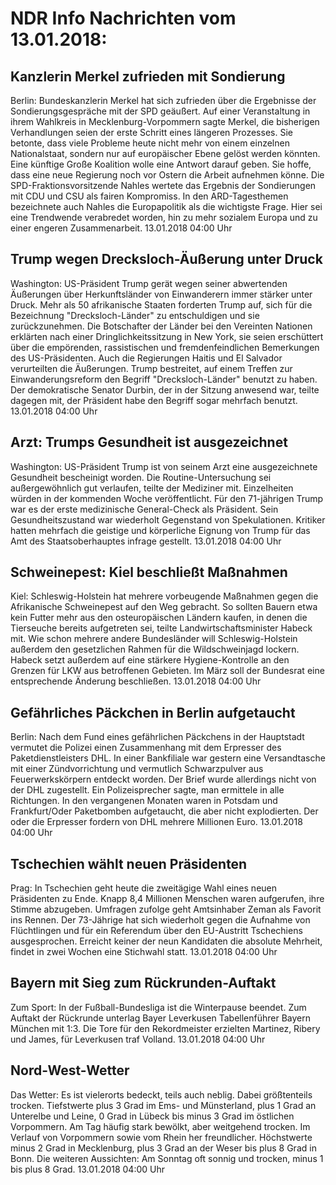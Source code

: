 # NDR Info Nachrichten vom 13.01.2018:


## Kanzlerin Merkel zufrieden mit Sondierung
Berlin: Bundeskanzlerin Merkel hat sich zufrieden über die Ergebnisse der Sondierungsgespräche mit der SPD geäußert. Auf einer Veranstaltung in ihrem Wahlkreis in Mecklenburg-Vorpommern sagte Merkel, die bisherigen Verhandlungen seien der erste Schritt eines längeren Prozesses. Sie betonte, dass viele Probleme heute nicht mehr von einem einzelnen Nationalstaat, sondern nur auf europäischer Ebene gelöst werden könnten. Eine künftige Große Koalition wolle eine Antwort darauf geben. Sie hoffe, dass eine neue Regierung noch vor Ostern die Arbeit aufnehmen könne. Die SPD-Fraktionsvorsitzende Nahles wertete das Ergebnis der Sondierungen mit CDU und CSU als fairen Kompromiss. In den ARD-Tagesthemen bezeichnete auch Nahles die Europapolitik als die wichtigste Frage. Hier sei eine Trendwende verabredet worden, hin zu mehr sozialem Europa und zu einer engeren Zusammenarbeit. 13.01.2018 04:00 Uhr 

## Trump wegen Drecksloch-Äußerung unter Druck
Washington: US-Präsident Trump gerät wegen seiner abwertenden Äußerungen über Herkunftsländer von Einwanderern immer stärker unter Druck. Mehr als 50 afrikanische Staaten forderten Trump auf, sich für die Bezeichnung "Drecksloch-Länder" zu entschuldigen und sie zurückzunehmen. Die Botschafter der Länder bei den Vereinten Nationen erklärten nach einer Dringlichkeitssitzung in New York, sie seien erschüttert über die empörenden, rassistischen und fremdenfeindlichen Bemerkungen des US-Präsidenten. Auch die Regierungen Haitis und El Salvador verurteilten die Äußerungen. Trump bestreitet, auf einem Treffen zur Einwanderungsreform den Begriff "Drecksloch-Länder" benutzt zu haben. Der demokratische Senator Durbin, der in der Sitzung anwesend war, teilte dagegen mit, der Präsident habe den Begriff sogar mehrfach benutzt. 13.01.2018 04:00 Uhr 

## Arzt: Trumps Gesundheit ist ausgezeichnet
Washington: US-Präsident Trump ist von seinem Arzt eine ausgezeichnete Gesundheit bescheinigt worden. Die Routine-Untersuchung sei außergewöhnlich gut verlaufen, teilte der Mediziner mit. Einzelheiten würden in der kommenden Woche veröffentlicht. Für den 71-jährigen Trump war es der erste medizinische General-Check als Präsident. Sein Gesundheitszustand war wiederholt Gegenstand von Spekulationen. Kritiker hatten mehrfach die geistige und körperliche Eignung von Trump für das Amt des Staatsoberhauptes infrage gestellt. 13.01.2018 04:00 Uhr 

## Schweinepest: Kiel beschließt Maßnahmen
Kiel: Schleswig-Holstein hat mehrere vorbeugende Maßnahmen gegen die Afrikanische Schweinepest auf den Weg gebracht. So sollten Bauern etwa kein Futter mehr aus den osteuropäischen Ländern kaufen, in denen die Tierseuche bereits aufgetreten sei, teilte Landwirtschaftsminister Habeck mit. Wie schon mehrere andere Bundesländer will Schleswig-Holstein außerdem den gesetzlichen Rahmen für die Wildschweinjagd lockern. Habeck setzt außerdem auf eine stärkere Hygiene-Kontrolle an den Grenzen für LKW aus betroffenen Gebieten. Im März soll der Bundesrat eine entsprechende Änderung beschließen. 13.01.2018 04:00 Uhr 

## Gefährliches Päckchen in Berlin aufgetaucht
Berlin: Nach dem Fund eines gefährlichen Päckchens in der Hauptstadt vermutet die Polizei einen Zusammenhang mit dem Erpresser des Paketdienstleisters DHL. In einer Bankfiliale war gestern eine Versandtasche mit einer Zündvorrichtung und vermutlich Schwarzpulver aus Feuerwerkskörpern entdeckt worden. Der Brief wurde allerdings nicht von der DHL zugestellt. Ein Polizeisprecher sagte, man ermittele in alle Richtungen. In den vergangenen Monaten waren in Potsdam und Frankfurt/Oder Paketbomben aufgetaucht, die aber nicht explodierten. Der oder die Erpresser fordern von DHL mehrere Millionen Euro. 13.01.2018 04:00 Uhr 

## Tschechien wählt neuen Präsidenten
Prag: In Tschechien geht heute die zweitägige Wahl eines neuen Präsidenten zu Ende. Knapp 8,4 Millionen Menschen waren aufgerufen, ihre Stimme abzugeben. Umfragen zufolge geht Amtsinhaber Zeman als Favorit ins Rennen. Der 73-Jährige hat sich wiederholt gegen die Aufnahme von Flüchtlingen und für ein Referendum über den EU-Austritt Tschechiens ausgesprochen. Erreicht keiner der neun Kandidaten die absolute Mehrheit, findet in zwei Wochen eine Stichwahl statt. 13.01.2018 04:00 Uhr 

## Bayern mit Sieg zum Rückrunden-Auftakt
Zum Sport: In der Fußball-Bundesliga ist die Winterpause beendet. Zum Auftakt der Rückrunde unterlag Bayer Leverkusen Tabellenführer Bayern München mit 1:3. Die Tore für den Rekordmeister erzielten Martinez, Ribery und James, für Leverkusen traf Volland. 13.01.2018 04:00 Uhr 

## Nord-West-Wetter
Das Wetter: Es ist vielerorts bedeckt, teils auch neblig. Dabei größtenteils trocken. Tiefstwerte plus 3 Grad im Ems- und Münsterland, plus 1 Grad an Unterelbe und Leine, 0 Grad in Lübeck bis minus 3 Grad im östlichen Vorpommern. Am Tag häufig stark bewölkt, aber weitgehend trocken. Im Verlauf von Vorpommern sowie vom Rhein her freundlicher. Höchstwerte minus 2 Grad in Mecklenburg, plus 3 Grad an der Weser bis plus 8 Grad in Bonn. Die weiteren Aussichten: Am Sonntag oft sonnig und trocken, minus 1 bis plus 8 Grad. 13.01.2018 04:00 Uhr 
